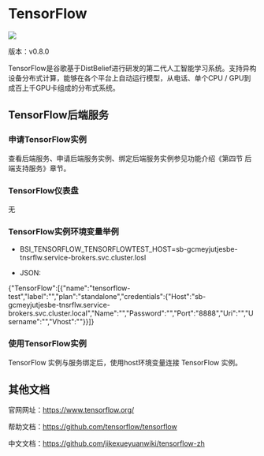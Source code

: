 # TensorFlow

![](img/TensorFlow.png)

版本：v0.8.0

TensorFlow是谷歌基于DistBelief进行研发的第二代人工智能学习系统。支持异构设备分布式计算，能够在各个平台上自动运行模型，从电话、单个CPU / GPU到成百上千GPU卡组成的分布式系统。

## TensorFlow后端服务

### 申请TensorFlow实例

查看后端服务、申请后端服务实例、绑定后端服务实例参见功能介绍《第四节 后端支持服务》章节。

### TensorFlow仪表盘

无

### TensorFlow实例环境变量举例

- BSI_TENSORFLOW_TENSORFLOWTEST_HOST=sb-gcmeyjutjesbe-tnsrflw.service-brokers.svc.cluster.losl

- JSON:

{"TensorFlow":[{"name":"tensorflow-test","label":"","plan":"standalone","credentials":{"Host":"sb-gcmeyjutjesbe-tnsrflw.service-brokers.svc.cluster.local","Name":"","Password":"","Port":"8888","Uri":"","Username":"","Vhost":""}}]}

### 使用TensorFlow实例

TensorFlow 实例与服务绑定后，使用host环境变量连接 TensorFlow 实例。

## 其他文档

官网网址：https://www.tensorflow.org/

帮助文档：https://github.com/tensorflow/tensorflow

中文文档：https://github.com/jikexueyuanwiki/tensorflow-zh
